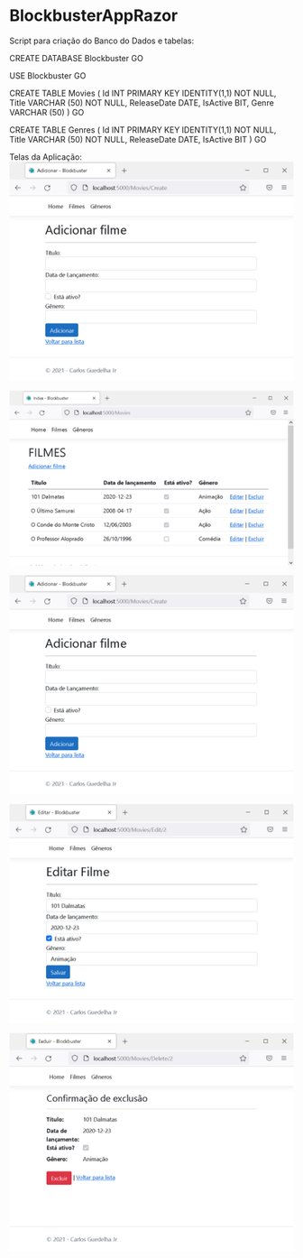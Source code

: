 # BlockbusterAppRazor

Script para criação do Banco do Dados e tabelas:

CREATE DATABASE Blockbuster
GO

USE Blockbuster
GO

CREATE TABLE Movies (
Id INT PRIMARY KEY IDENTITY(1,1) NOT NULL,
Title VARCHAR (50) NOT NULL,
ReleaseDate DATE,
IsActive BIT,
Genre VARCHAR (50)
)
GO

CREATE TABLE Genres (
Id INT PRIMARY KEY IDENTITY(1,1) NOT NULL,
Title VARCHAR (50) NOT NULL,
ReleaseDate DATE,
IsActive BIT
)
GO



Telas da Aplicação:
![alt text](https://github.com/jrguedelha/BlockbusterAppRazor/blob/master/BlockbusterAppRazor/Screens/AddMovie.jpg?raw=true)

![alt text](https://github.com/jrguedelha/BlockbusterAppRazor/blob/master/BlockbusterAppRazor/Screens/Movies.jpg)

![alt text](https://github.com/jrguedelha/BlockbusterAppRazor/blob/master/BlockbusterAppRazor/Screens/AddMovie.jpg)

![alt text](https://github.com/jrguedelha/BlockbusterAppRazor/blob/master/BlockbusterAppRazor/Screens/EditMovie.jpg)

![alt text](https://github.com/jrguedelha/BlockbusterAppRazor/blob/master/BlockbusterAppRazor/Screens/Excluir.jpg)